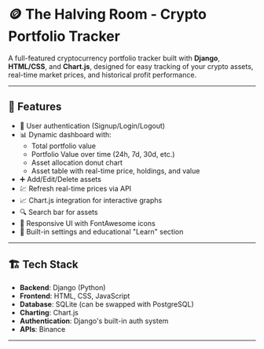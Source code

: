 # 🪙 The Halving Room - Crypto Portfolio Tracker

A full-featured cryptocurrency portfolio tracker built with **Django**, **HTML/CSS**, and **Chart.js**, designed for easy tracking of your crypto assets, real-time market prices, and historical profit performance.

---

## 🚀 Features

- 🔐 User authentication (Signup/Login/Logout)
- 📊 Dynamic dashboard with:
  - Total portfolio value
  - Portfolio Value over time (24h, 7d, 30d, etc.)
  - Asset allocation donut chart
  - Asset table with real-time price, holdings, and value
- ➕ Add/Edit/Delete assets
- 💹 Refresh real-time prices via API
- 📈 Chart.js integration for interactive graphs
- 🔍 Search bar for assets
- 📱 Responsive UI with FontAwesome icons
- 🔧 Built-in settings and educational "Learn" section

---

## 🏗️ Tech Stack

- **Backend**: Django (Python)
- **Frontend**: HTML, CSS, JavaScript
- **Database**: SQLite (can be swapped with PostgreSQL)
- **Charting**: Chart.js
- **Authentication**: Django's built-in auth system
- **APIs**: Binance

---
